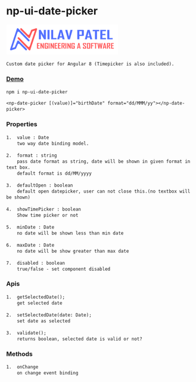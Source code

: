 # np-ui-date-picker

<img src="https://raw.githubusercontent.com/NilavPatel/np-ui-data-grid-package/master/src/assets/images/logo-large.png" width="300" height="80">

````
Custom date picker for Angular 8 (Timepicker is also included).
````

### [Demo](https://stackblitz.com/edit/np-ui-date-picker)

````
npm i np-ui-date-picker
````

````
<np-date-picker [(value)]="birthDate" format="dd/MMM/yy"></np-date-picker>
````

### Properties
````
1.  value : Date
    two way date binding model.

2.  format : string
    pass date format as string, date will be shown in given format in text box.
    default format is dd/MM/yyyy

3.  defaultOpen : boolean
    default open datepicker, user can not close this.(no textbox will be shown)

4.  showTimePicker : boolean
    Show time picker or not

5.  minDate : Date
    no date will be shown less than min date

6.  maxDate : Date
    no date will be show greater than max date

7.  disabled : boolean
    true/false - set component disabled
````

### Apis
````
1.  getSelectedDate();
    get selected date

2.  setSelectedDate(date: Date);
    set date as selected

3.  validate();
    returns boolean, selected date is valid or not?
````

### Methods
````
1.  onChange
    on change event binding
````
